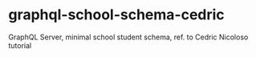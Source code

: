 # graphql-school-schema-cedric
GraphQL Server, minimal school student schema, ref. to Cedric Nicoloso tutorial
